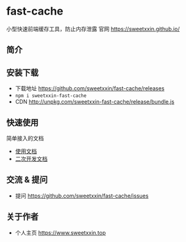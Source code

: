 # fast-cache

小型快速前端缓存工具，防止内存泄露
官网 https://sweetxxin.github.io/
## 简介

## 安装下载

- 下载地址 https://github.com/sweetxxin/fast-cache/releases 
- `npm i sweetxxin-fast-cache`
- CDN http://unpkg.com/sweetxxin-fast-cache/release/bundle.js

## 快速使用

简单接入的文档

- [使用文档](./doc/use/README.md)
- [二次开发文档](./doc/dev/README.md)

## 交流 & 提问

- 提问 https://github.com/sweetxxin/fast-cache/issues

## 关于作者

- 个人主页 https://www.sweetxxin.top